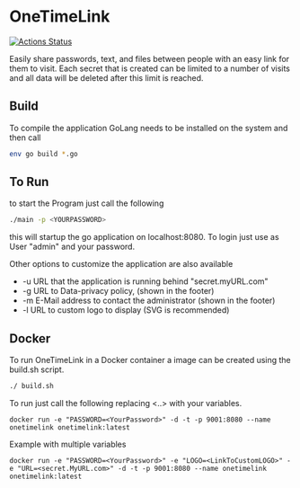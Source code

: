 # OneTimeLink

[![Actions Status](https://github.com/1manprojects/oneTimeLink/workflows/Go/badge.svg)](https://github.com/1manprojects/oneTimeLink/actions)

Easily share passwords, text, and files between people with an easy link for them to visit. Each secret that is created can be limited to a number of visits and all data will be deleted after this limit is reached. 


## Build

To compile the application GoLang needs to be installed on the system and then call

```bash
env go build *.go
```

## To Run

to start the Program just call the following

```bash
./main -p <YOURPASSWORD>
```

this will startup the go application on localhost:8080. To login just use as User "admin" and your password.

Other options to customize the application are also available

- -u	URL that the application is running behind "secret.myURL.com"
- -g    URL to Data-privacy policy, (shown in the footer)
- -m  E-Mail address to contact the administrator (shown in the footer) 
- -l     URL to custom logo to display (SVG is recommended)


## Docker

To run OneTimeLink in a Docker container a image can be created using the build.sh script.

```bash
./ build.sh
```

To run just call the following replacing <..> with your variables.

```
docker run -e "PASSWORD=<YourPassword>" -d -t -p 9001:8080 --name onetimelink onetimelink:latest
```

Example with  multiple variables

```
docker run -e "PASSWORD=<YourPassword>" -e "LOGO=<LinkToCustomLOGO>" -e "URL=<secret.MyURL.com>" -d -t -p 9001:8080 --name onetimelink onetimelink:latest
```
